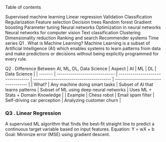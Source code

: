 Table of contents


Supervised machine learning
Linear regression
Validation
Classification
Regularization
Feature selection
Decision trees
Random forest
Gradient boosting
Parameter tuning
Neural networks
Optimization in neural networks
Neural networks for computer vision
Text classification
Clustering
Dimensionality reduction
Ranking and search
Recommender systems
Time series
Q1 . What is Machine Learning?
Machine Learning is a subset of Artificial Intelligence (AI) which enables systems to learn patterns from data and make predictions or decisions without being explicitly programmed for every rule.

Q2 . Difference Between AI, ML, DL, Data Science
| Aspect  | AI                            | ML                                | DL                                      | Data Science                       |
| ------- | ----------------------------- | --------------------------------- | --------------------------------------- | ---------------------------------- |
| What?   | Any machine doing smart tasks | Subset of AI that learns patterns | Subset of ML using deep neural networks | Uses ML + Stats + Domain Knowledge |
| Example | Chess robot                   | Email spam filter                 | Self-driving car perception             | Analyzing customer churn           |

### Q3 . Linear Regression
A supervised ML algorithm that finds the best-fit straight line to predict a continuous target variable based on input features.
Equation: Y = wX + b
Goal: Minimize error (MSE) using gradient descent.

